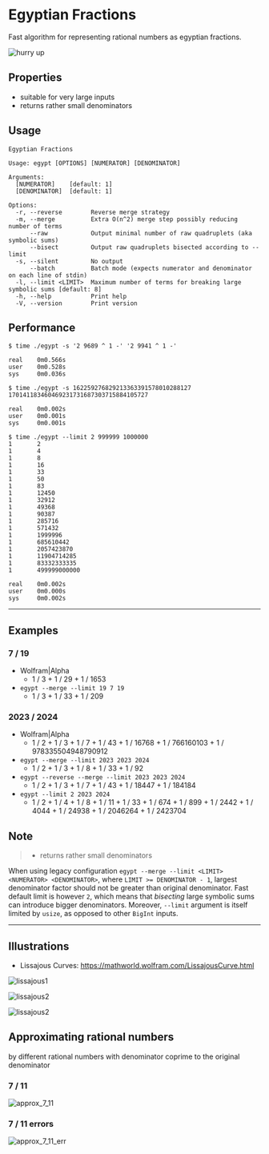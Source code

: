 # Egyptian Fractions

Fast algorithm for representing rational numbers as egyptian fractions.

![hurry up](doc/regular-poly.gif)

## Properties
* suitable for very large inputs
* returns rather small denominators

## Usage

```
Egyptian Fractions

Usage: egypt [OPTIONS] [NUMERATOR] [DENOMINATOR]

Arguments:
  [NUMERATOR]    [default: 1]
  [DENOMINATOR]  [default: 1]

Options:
  -r, --reverse        Reverse merge strategy
  -m, --merge          Extra O(n^2) merge step possibly reducing number of terms
      --raw            Output minimal number of raw quadruplets (aka symbolic sums)
      --bisect         Output raw quadruplets bisected according to --limit
  -s, --silent         No output
      --batch          Batch mode (expects numerator and denominator on each line of stdin)
  -l, --limit <LIMIT>  Maximum number of terms for breaking large symbolic sums [default: 8]
  -h, --help           Print help
  -V, --version        Print version
```

## Performance
```
$ time ./egypt -s '2 9689 ^ 1 -' '2 9941 ^ 1 -'

real    0m0.566s
user    0m0.528s
sys     0m0.036s
```

```
$ time ./egypt -s 162259276829213363391578010288127 170141183460469231731687303715884105727

real    0m0.002s
user    0m0.001s
sys     0m0.001s
```

```
$ time ./egypt --limit 2 999999 1000000
1       2
1       4
1       8
1       16
1       33
1       50
1       83
1       12450
1       32912
1       49368
1       90387
1       285716
1       571432
1       1999996
1       685610442
1       2057423870
1       11904714285
1       83332333335
1       499999000000

real    0m0.002s
user    0m0.000s
sys     0m0.002s
```

---

## Examples

### 7 / 19

* Wolfram|Alpha
  * 1 / 3 + 1 / 29 + 1 / 1653   
* `egypt --merge --limit 19 7 19`
  * 1 / 3 + 1 / 33 + 1 / 209    

### 2023 / 2024
* Wolfram|Alpha
  * 1 / 2 + 1 / 3 + 1 / 7 + 1 / 43 + 1 / 16768 + 1 / 766160103 + 1 / 978335504948790912
* `egypt --merge --limit 2023 2023 2024`
  * 1 / 2 + 1 / 3 + 1 / 8 + 1 / 33 + 1 / 92
* `egypt --reverse --merge --limit 2023 2023 2024`
  * 1 / 2 + 1 / 3 + 1 / 7 + 1 / 43 + 1 / 18447 + 1 / 184184
* `egypt --limit 2 2023 2024`
    *   1 / 2 + 1 / 4 + 1 / 8 + 1 / 11 + 1 / 33 + 1 / 674 + 1 / 899 + 1 / 2442 + 1 / 4044 + 1 / 24938 + 1 / 2046264 + 1 / 2423704

## Note

> * returns rather small denominators
>
When using legacy configuration `egypt --merge --limit <LIMIT> <NUMERATOR> <DENOMINATOR>`, where `LIMIT >= DENOMINATOR - 1`,
largest denominator factor should not be greater than original denominator. Fast default limit is however `2`,
which means that *bisecting* large symbolic sums can introduce bigger denominators. Moreover, `--limit` argument is itself
limited by `usize`, as opposed to other `BigInt` inputs.

---

## Illustrations

* Lissajous Curves: https://mathworld.wolfram.com/LissajousCurve.html

![lissajous1](doc/7_11.png)

![lissajous2](doc/8_11.png)

![lissajous2](doc/53_57_83.png)

## Approximating rational numbers

by different rational numbers with denominator coprime to the original denominator

### 7 / 11
![approx_7_11](doc/approx_7_11.png)

### 7 / 11 errors
![approx_7_11_err](doc/approx_7_11_err.png)
